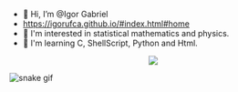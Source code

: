 - 👋 Hi, I’m @Igor Gabriel
- https://igorufca.github.io/#index.html#home
- 👀 I'm interested in statistical mathematics and physics.
- 🌱 I'm learning C, ShellScript, Python and Html.



<p align="center">   <img alingn="center" src="https://profile-counter.glitch.me/Formandodev/count.svg" /></p>



![snake gif](https://github.com/igorUfca/igorUfca/blob/output/github-contribution-grid-snake.svg)
